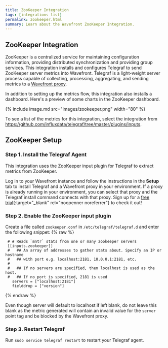 ```yaml
---
title: ZooKeeper Integration
tags: [integrations list]
permalink: zookeeper.html
summary: Learn about the Wavefront ZooKeeper Integration.
---
```

## ZooKeeper Integration

ZooKeeper is a centralized service for maintaining configuration information, providing distributed synchronization and providing group services.
This integration installs and configures Telegraf to send ZooKeeper server metrics into Wavefront. Telegraf is a light-weight server process capable of collecting, processing, aggregating, and sending metrics to a [Wavefront proxy](https://docs.wavefront.com/proxies.html).

In addition to setting up the metrics flow, this integration also installs a dashboard. Here's a preview of some charts in the ZooKeeper dashboard.

{% include image.md src="images/zookeeper.png" width="80" %}


To see a list of the metrics for this integration, select the integration from <https://github.com/influxdata/telegraf/tree/master/plugins/inputs>.
## ZooKeeper Setup



### Step 1. Install the Telegraf Agent

This integration uses the ZooKeeper input plugin for Telegraf to extract metrics from ZooKeeper.

Log in to your Wavefront instance and follow the instructions in the **Setup** tab to install Telegraf and a Wavefront proxy in your environment. If a proxy is already running in your environment, you can select that proxy and the Telegraf install command connects with that proxy. Sign up for a [free trial](http://wavefront.com/sign-up/?utm_source=docs.vmware.com&utm_medium=referral&utm_campaign=docs-front-page){:target="_blank" rel="noopenner noreferrer"} to check it out!

### Step 2. Enable the ZooKeeper input plugin

Create a file called `zookeeper.conf` in `/etc/telegraf/telegraf.d` and enter the following snippet:
{% raw %}
   ```
	# # Reads `mntr` stats from one or many zookeeper servers
	[[inputs.zookeeper]]
	#   ## An array of addresses to gather stats about. Specify an IP or hostname
	#   ## with port e.g. localhost:2181, 10.0.0.1:2181, etc.
	#
	#   ## If no servers are specified, then localhost is used as the host.
	#   ## If no port is specified, 2181 is used
	  servers = ["localhost:2181"]
	  fielddrop = ["version"]
   ```
{% endraw %}

Even though server will default to localhost if left blank, do not leave this blank as the metric generated will contain an invalid value for the `server` point tag and be blocked by the Wavefront proxy.

### Step 3. Restart Telegraf

Run `sudo service telegraf restart` to restart your Telegraf agent.
